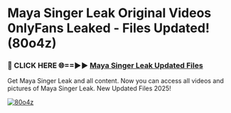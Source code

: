 # Maya Singer Leak Original Videos 0nlyFans Leaked - Files Updated! (80o4z)

<h3>🔴 CLICK HERE 🌐==►► <a href="https://tinyurl.com/4seja8ks" rel="nofollow">Maya Singer Leak Updated Files</a></h3>

Get Maya Singer Leak and all content. Now you can access all videos and pictures of Maya Singer Leak. New Updated Files 2025!

[![80o4z](https://i.imgur.com/EWjZXRe.gif)](https://tinyurl.com/4seja8ks)
